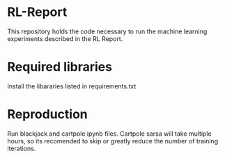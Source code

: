 ﻿# RL-Report
This repository holds the code necessary to run the machine learning experiments described in the RL Report.

# Required libraries
Install the libararies listed in requirements.txt


# Reproduction
Run blackjack and cartpole ipynb files. Cartpole sarsa will take multiple hours, so its recomended to skip or greatly reduce the number of training iterations.
